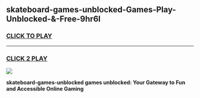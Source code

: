 
## skateboard-games-unblocked-Games-Play-Unblocked-&-Free-9hr6l
<h3>
<a href="https://premium76.site?title=skateboard-games-unblocked&ref=24A">CLICK TO PLAY</a></h3>
<hr>

<h3>
<a href="https://premium76.site?title=skateboard-games-unblocked&ref=24A">CLICK 2 PLAY</a>
  
</h3>

<a href="https://premium76.site?title=skateboard-games-unblocked&ref=24A"><img src="https://clearcache.store/games.png"></a>


**skateboard-games-unblocked games unblocked: Your Gateway to Fun and Accessible Online Gaming**
